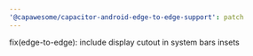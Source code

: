 ```yaml
---
'@capawesome/capacitor-android-edge-to-edge-support': patch
---
```


fix(edge-to-edge): include display cutout in system bars insets
